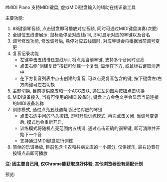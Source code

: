#MIDI Piano 
支持MIDI键盘, 虚拟MIDI键盘输入的辅助在线识谱工具

主要功能:
1. 88键钢琴音频, 点击键盘即可播放对应音频, 同时可通过MIDI键盘演奏(次要)
2. 全键位五线谱展示, 鼠标悬停至对应线/间, 即可显示对应的琴键以及音名
3. 调号修改功能, 修改调号后, 悬停对应五线谱时, 对应琴键会将根据当前调号变更
4. 复音记录功能
	+ 左键单击五线谱任意线/间, 将点亮当前琴键, 支持多个音同时点亮
	+ 点击右侧"创建复音"按钮可创建一个复音, 显示在下方, 或鼠标右键取消选中
	+ 在下方复音列表中点击创建的复音, 可以点亮复音包含的键, 按下键盘左/右方向键可左右切换
5. 主题切换, 目前提供原皮和一个ACG皮肤, 通过左边图片按钮点击切换
6. MIDI设备接入, 当有可使用的MIDI设备时, 键盘上方金色文字会显示当前连接的MIDI设备名称
7. 训练模式, 通过点亮五线谱帮助记忆对应的琴键
    + 点击右边中间的马头按钮, 即可开启训练模式, 再次点击关闭. 当调号变更后, 模式也会重新开启, 
    + 训练模式将随机点亮范围内五线谱, 通过点击正确的钢琴键, 即可消除并开始下一个音
    + 支持通过MIDI键盘进行训练
8. 简单的乐谱播放, 目前包含卡农和共病文库的一小部分, 仅供娱乐, 最右边音符按钮点击即可播放

**注: 因主要自己用, 仅Chrome能获取良好体验, 其他浏览器没有适配计划**

预览:


	
